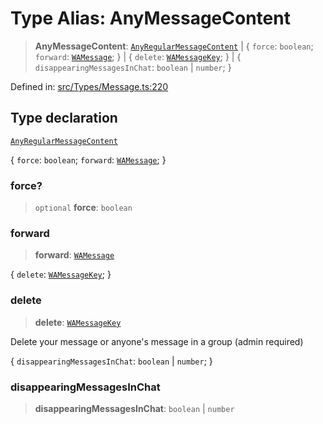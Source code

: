 # Type Alias: AnyMessageContent

> **AnyMessageContent**: [`AnyRegularMessageContent`](AnyRegularMessageContent.md) \| \{ `force`: `boolean`; `forward`: [`WAMessage`](WAMessage.md); \} \| \{ `delete`: [`WAMessageKey`](WAMessageKey.md); \} \| \{ `disappearingMessagesInChat`: `boolean` \| `number`; \}

Defined in: [src/Types/Message.ts:220](https://github.com/Fokusdotid/Baileys/blob/deec6cc75a88a82eaeedf16b76aa9218b2c772e3/src/Types/Message.ts#L220)

## Type declaration

[`AnyRegularMessageContent`](AnyRegularMessageContent.md)

\{ `force`: `boolean`; `forward`: [`WAMessage`](WAMessage.md); \}

### force?

> `optional` **force**: `boolean`

### forward

> **forward**: [`WAMessage`](WAMessage.md)

\{ `delete`: [`WAMessageKey`](WAMessageKey.md); \}

### delete

> **delete**: [`WAMessageKey`](WAMessageKey.md)

Delete your message or anyone's message in a group (admin required)

\{ `disappearingMessagesInChat`: `boolean` \| `number`; \}

### disappearingMessagesInChat

> **disappearingMessagesInChat**: `boolean` \| `number`
